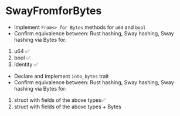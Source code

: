 # SwayFromforBytes

- Implement `From<> for Bytes` methods for `u64` and `bool`
- Confirm equivalence between: Rust hashing, Sway hashing, Sway hashing via Bytes for:

1. u64 ✅
2. bool ✅
3. Identity ✅

- Declare and implement `into_bytes` trait
- Confirm equivalence between: Rust hashing, Sway hashing, Sway hashing via Bytes for:

1. struct with fields of the above types✅
1. struct with fields of the above types + Bytes
